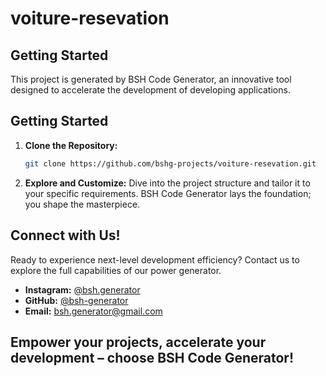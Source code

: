 # voiture-resevation

## Getting Started

This project is generated by BSH Code Generator, an innovative tool designed to accelerate the development of developing applications.


## Getting Started

1. **Clone the Repository:**
   ```bash
   git clone https://github.com/bshg-projects/voiture-resevation.git
   ```

2. **Explore and Customize:**
   Dive into the project structure and tailor it to your specific requirements. BSH Code Generator lays the foundation;
   you shape the masterpiece.

## Connect with Us!

Ready to experience next-level development efficiency? Contact us to explore the full capabilities of our power
generator.

- **Instagram:** [@bsh.generator](https://www.instagram.com/bsh.generator/)
- **GitHub:** [@bsh-generator](https://github.com/bsh-generator/)
- **Email:** [bsh.generator@gmail.com](mailto:bsh.generator@gmail.com)

Empower your projects, accelerate your development – choose BSH Code Generator!
---